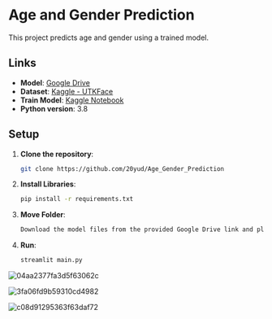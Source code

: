 # Age and Gender Prediction

This project predicts age and gender using a trained model.

## Links

- **Model**: [Google Drive](https://drive.google.com/drive/folders/1qAskfTMTl2uf0Qe6GRfO65qxoM5nwkhg?usp=sharing)
- **Dataset**: [Kaggle - UTKFace](https://www.kaggle.com/datasets/jangedoo/utkface-new)
- **Train Model**: [Kaggle Notebook](https://www.kaggle.com/code/jayantkathuria/age-and-gender-detection)
- **Python version**: 3.8

## Setup

1. **Clone the repository**:
   ```sh
   git clone https://github.com/20yud/Age_Gender_Prediction
2. **Install Libraries**:
   ```sh
   pip install -r requirements.txt
3. **Move Folder**:
   ```sh
   Download the model files from the provided Google Drive link and place the model folder in the project directory.
4. **Run**:
   ```sh
   streamlit main.py

![04aa2377fa3d5f63062c](https://github.com/user-attachments/assets/bfaf4630-56ba-4541-9278-71094b3b53ab)

![3fa06fd9b59310cd4982](https://github.com/user-attachments/assets/2dbcc8f8-592f-4678-9786-62a06f37d1bc)

![c08d91295363f63daf72](https://github.com/user-attachments/assets/66aea867-fd47-4d90-9b4c-10cfcbe4ff17)



   

